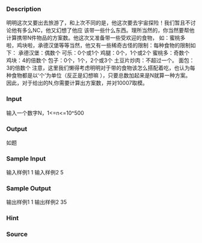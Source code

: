 
### Description
明明这次又要出去旅游了，和上次不同的是，他这次要去宇宙探险！我们暂且不讨论他有多么NC，他又幻想了他应
该带一些什么东西。理所当然的，你当然要帮他计算携带N件物品的方案数。他这次又准备带一些受欢迎的食物，
如：蜜桃多啦，鸡块啦，承德汉堡等等当然，他又有一些稀奇古怪的限制：每种食物的限制如下：
承德汉堡：偶数个
可乐：0个或1个
鸡腿：0个，1个或2个
蜜桃多：奇数个
鸡块：4的倍数个
包子：0个，1个，2个或3个
土豆片炒肉：不超过一个。
面包：3的倍数个
注意，这里我们懒得考虑明明对于带的食物该怎么搭配着吃，也认为每种食物都是以‘个’为单位（反正是幻想嘛
），只要总数加起来是N就算一种方案。因此，对于给出的N,你需要计算出方案数，并对10007取模。
### Input

输入一个数字N，1<=n<=10^500


### Output
如题 
### Sample Input
输入样例1
1
输入样例2
5
### Sample Output
输出样例1
1
输出样例2
35
### Hint

### Source

